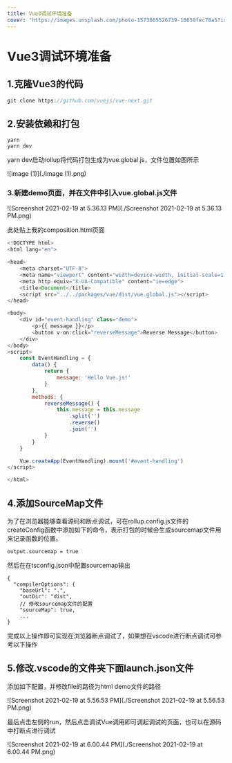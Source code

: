 ```yaml
---
title: Vue3调试环境准备
cover: "https://images.unsplash.com/photo-1573865526739-10659fec78a5?ixlib=rb-1.2.1&ixid=MnwxMjA3fDB8MHxzZWFyY2h8NHx8YW5pbWFsJTIwbG92ZXxlbnwwfHwwfHw%3D&auto=format&fit=crop&w=500&q=60"
---
```


# Vue3调试环境准备

## 1.克隆Vue3的代码

```javascript
git clone https://github.com/vuejs/vue-next.git
```

## 2.安装依赖和打包

```
yarn
yarn dev
```

yarn dev启动rollup将代码打包生成为vue.global.js，文件位置如图所示

![image (1)](./image (1).png)

### 3.新建demo页面，并在文件中引入vue.global.js文件

![Screenshot 2021-02-19 at 5.36.13 PM](./Screenshot 2021-02-19 at 5.36.13 PM.png)

此处贴上我的composition.html页面

```javascript
<!DOCTYPE html>
<html lang="en">

<head>
    <meta charset="UTF-8">
    <meta name="viewport" content="width=device-width, initial-scale=1.0">
    <meta http-equiv="X-UA-Compatible" content="ie=edge">
    <title>Document</title>
    <script src="../../packages/vue/dist/vue.global.js"></script>
</head>

<body>
    <div id="event-handling" class="demo">
        <p>{{ message }}</p>
        <button v-on:click="reverseMessage">Reverse Message</button>
    </div>
</body>
<script>
    const EventHandling = {
        data() {
            return {
                message: 'Hello Vue.js!'
            }
        },
        methods: {
            reverseMessage() {
                this.message = this.message
                    .split('')
                    .reverse()
                    .join('')
            }
        }
    }

    Vue.createApp(EventHandling).mount('#event-handling')
</script>

</html>
```

## 4.添加SourceMap文件

为了在浏览器能够查看源码和断点调试，可在rollup.config.js文件的createConfig函数中添加如下的命令，表示打包的时候会生成sourcemap文件用来记录函数的位置。

```
output.sourcemap = true
```

然后在在tsconfig.json中配置sourcemap输出

```
{
  "compilerOptions": {
    "baseUrl": ".",
    "outDir": "dist",
    // 修改sourcemap文件的配置
    "sourceMap": true,
    ...
}
```

完成以上操作即可实现在浏览器断点调试了，如果想在vscode进行断点调试可参考以下操作

## 5.修改.vscode的文件夹下面launch.json文件

添加如下配置，并修改file的路径为html demo文件的路径

![Screenshot 2021-02-19 at 5.56.53 PM](./Screenshot 2021-02-19 at 5.56.53 PM.png)

最后点击左侧的run，然后点击调试Vue调用即可调起调试的页面，也可以在源码中打断点进行调试

![Screenshot 2021-02-19 at 6.00.44 PM](./Screenshot 2021-02-19 at 6.00.44 PM.png)